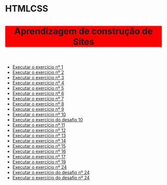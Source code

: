 # HTMLCSS
 <header style="background-color:red; font-size:1em;" ><h1>Aprendizagem de construção de Sites</h1> </header>
<ul>
<li><a href="exercicios/ex001/index.html">Executar o exercício nº 1</a></li>
<li><a href="exercicios/ex002/index.html">Executar o exercício nº 2</a></li>
<li><a href="exercicios/ex003/index.html">Executar o exercício nº 3</a></li>
<li><a href="exercicios/ex004/index.html">Executar o exercício nº 4</a></li>
<li><a href="exercicios/ex005/index.html">Executar o exercício nº 5</a></li>
<li><a href="exercicios/ex006/index.html">Executar o exercício nº 6</a></li>
<li><a href="exercicios/ex007/index.html">Executar o exercício nº 7</a></li>
<li><a href="exercicios/ex008/index.html">Executar o exercício nº 8</a></li>
<li><a href="exercicios/ex009/index.html">Executar o exercício nº 9</a></li>
<li><a href="exercicios/ex010/index.html">Executar o exercício nº 10</a></li>
<li><a href="exercicios/desafio10/index.html">Executar o exercício do desafio 10</a></li>
<li><a href="exercicios/ex011/index.html">Executar o exercício nº 11</a></li>
<li><a href="exercicios/ex012/index.html">Executar o exercício nº 12</a></li>
<li><a href="exercicios/ex013/index.html">Executar o exercício nº 13</a></li>
<li><a href="exercicios/ex014/index.html">Executar o exercício nº 14</a></li>
<li><a href="exercicios/ex015/index.html">Executar o exercício nº 15</a></li>
<li><a href="exercicios/ex016/index.html">Executar o exercício nº 16</a></li>
<li><a href="exercicios/ex017/index.html">Executar o exercício nº 17</a></li>
<li><a href="exercicios/ex018/index.html">Executar o exercício nº 19</a></li>
<li><a href="exercicios/ex024/index.html">Executar o exercício nº 24</a></li>
<li><a href="exercicios/ex024desafio/index.html">Executar o exercício do desafio nº 24</a></li>
<li><a href="exercicios/ex024desafio/index.html">Executar o exercício do desafio nº 24</a></li></ul>
